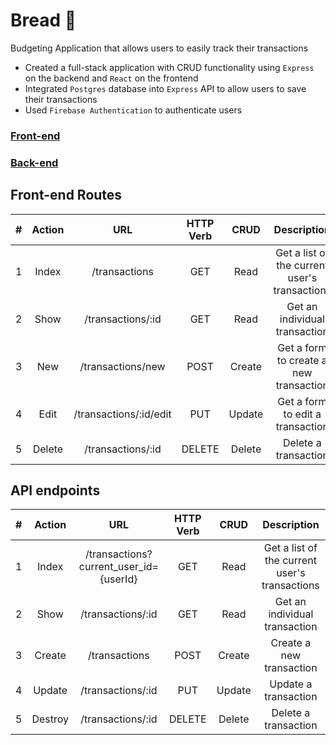 # Bread 🍞
Budgeting Application that allows users to easily track their transactions
  - Created a full-stack application with CRUD functionality using `Express` on the backend and `React` on the frontend
  - Integrated `Postgres` database into `Express` API to allow users to save their transactions
  - Used `Firebase Authentication` to authenticate users

### [Front-end](https://save-your-bread.netlify.app/) 
### [Back-end](https://thawing-woodland-27640.herokuapp.com)

## Front-end Routes

| #      | Action      | URL                                     | HTTP Verb  | CRUD   | Description                                   |
| :----: | :----:      | :----:                                  | :----:     | :----: | :----:                                        |
| 1      | Index       | /transactions                           | GET        | Read   | Get a list of the current user's transactions |
| 2      | Show        | /transactions/:id                       | GET        | Read   | Get an individual transaction                 |
| 3      | New         | /transactions/new                       | POST       | Create | Get a form to create a new transaction        |
| 4      | Edit        | /transactions/:id/edit                  | PUT        | Update | Get a form to edit a transaction              |
| 5      | Delete      | /transactions/:id                       | DELETE     | Delete | Delete a transaction                          |

## API endpoints
| #      | Action      | URL                                     | HTTP Verb  | CRUD   | Description                                   |
| :----: | :----:      | :----:                                  |   :----:   | :----: | :----:                                        |
| 1      | Index       | /transactions?current_user_id={userId}  | GET        | Read   | Get a list of the current user's transactions |
| 2      | Show        | /transactions/:id                       | GET        | Read   | Get an individual transaction                 |
| 3      | Create      | /transactions                           | POST       | Create | Create a new transaction                      |
| 4      | Update      | /transactions/:id                       | PUT        | Update | Update a transaction                          |
| 5      | Destroy     | /transactions/:id                       | DELETE     | Delete | Delete a transaction                          |


